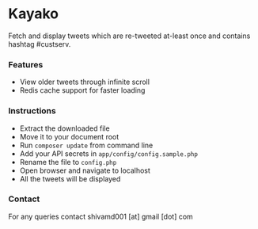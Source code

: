 Kayako
======

Fetch and display tweets which are re-tweeted at-least once and contains hashtag #custserv.

### Features

* View older tweets through infinite scroll
* Redis cache support for faster loading

### Instructions

* Extract the downloaded file
* Move it to your document root
* Run ``composer update`` from command line
* Add your API secrets in ``app/config/config.sample.php``
* Rename the file to ``config.php``
* Open browser and navigate to localhost
* All the tweets will be displayed

### Contact

For any queries contact shivamd001 [at] gmail [dot] com
